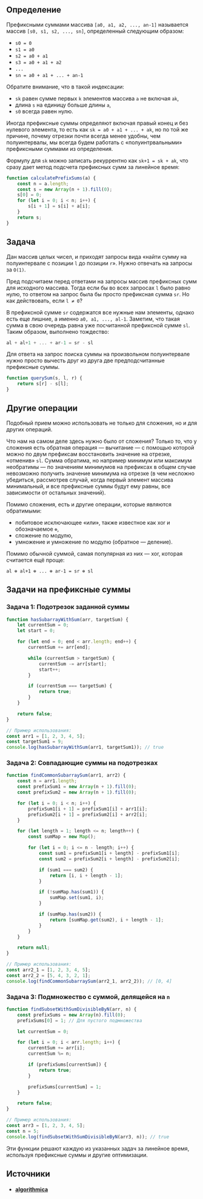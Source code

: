 ## Определение

Префиксными суммами массива `[a0, a1, a2, ..., an-1]` называется массив `[s0, s1, s2, ..., sn]`, определенный следующим образом:

- `s0 = 0`
- `s1 = a0`
- `s2 = a0 + a1`
- `s3 = a0 + a1 + a2`
- `...`
- `sn = a0 + a1 + ... + an-1`

Обратите внимание, что в такой индексации:

- `sk` равен сумме первых `k` элементов массива `a` не включая `ak`,
- длина `s` на единицу больше длины `a`,
- `s0` всегда равен нулю.

Иногда префиксные суммы определяют включая правый конец и без нулевого элемента, то есть как `sk = a0 + a1 + ... + ak`, но по той же причине, почему отрезки почти всегда менее удобны, чем полуинтервалы, мы всегда будем работать с «полуинтрвальными» префиксными суммами из определения.

Формулу для `sk` можно записать рекуррентно как `sk+1 = sk + ak`, что сразу дает метод подсчета префиксных сумм за линейное время:

```javascript
function calculatePrefixSums(a) {
    const n = a.length;
    const s = new Array(n + 1).fill(0);
    s[0] = 0;
    for (let i = 0; i < n; i++) {
        s[i + 1] = s[i] + a[i];
    }
    return s;
}
```

## Задача

Дан массив целых чисел, и приходят запросы вида «найти сумму на полуинтервале с позиции `l` до позиции `r`». Нужно отвечать на запросы за `O(1)`.

Пред подсчитаем перед ответами на запросы массив префиксных сумм для исходного массива. Тогда если бы во всех запросах `l` было равно нулю, то ответом на запрос была бы просто префиксная сумма `sr`. Но как действовать, если `l ≠ 0`?

В префиксной сумме `sr` содержатся все нужные нам элементы, однако есть еще лишние, а именно `a0, a1, ..., al-1`. Заметим, что такая сумма в свою очередь равна уже посчитанной префиксной сумме `sl`. Таким образом, выполнено тождество:

```ts
al + al+1 + ... + ar-1 = sr - sl
```

Для ответа на запрос поиска суммы на произвольном полуинтервале нужно просто вычесть друг из друга две предподсчитанные префиксные суммы.

```javascript
function querySum(s, l, r) {
    return s[r] - s[l];
}
```

## Другие операции

Подобный прием можно использовать не только для сложения, но и для других операций.

Что нам на самом деле здесь нужно было от сложения? Только то, что у сложения есть обратная операция — вычитание — с помощью которой можно по двум префиксам восстановить значение на отрезке, «отменив» `sl`. Сумма обратима, но например минимум или максимум необратимы — по значениям минимумов на префиксах в общем случае невозможно получить значение минимума на отрезке (в чем несложно убедиться, рассмотрев случай, когда первый элемент массива минимальный, и все префиксные суммы будут ему равны, все зависимости от остальных значений).

Помимо сложения, есть и другие операции, которые являются обратимыми:

- побитовое исключающее «или», также известное как xor и обозначаемое `⊕`,
- сложение по модулю,
- умножение и умножение по модулю (обратное — деление).

Помимо обычной суммой, самая популярная из них — xor, которая считается ещё проще:

```
al ⊕ al+1 ⊕ ... ⊕ ar-1 = sr ⊕ sl
```

## Задачи на префиксные суммы

### Задача 1: Подотрезок заданной суммы

```javascript
function hasSubarrayWithSum(arr, targetSum) {
    let currentSum = 0;
    let start = 0;

    for (let end = 0; end < arr.length; end++) {
        currentSum += arr[end];

        while (currentSum > targetSum) {
            currentSum -= arr[start];
            start++;
        }

        if (currentSum === targetSum) {
            return true;
        }
    }

    return false;
}

// Пример использования:
const arr1 = [1, 2, 3, 4, 5];
const targetSum1 = 9;
console.log(hasSubarrayWithSum(arr1, targetSum1)); // true
```

### Задача 2: Совпадающие суммы на подотрезках

```javascript
function findCommonSubarraySum(arr1, arr2) {
    const n = arr1.length;
    const prefixSum1 = new Array(n + 1).fill(0);
    const prefixSum2 = new Array(n + 1).fill(0);

    for (let i = 0; i < n; i++) {
        prefixSum1[i + 1] = prefixSum1[i] + arr1[i];
        prefixSum2[i + 1] = prefixSum2[i] + arr2[i];
    }

    for (let length = 1; length <= n; length++) {
        const sumMap = new Map();

        for (let i = 0; i <= n - length; i++) {
            const sum1 = prefixSum1[i + length] - prefixSum1[i];
            const sum2 = prefixSum2[i + length] - prefixSum2[i];

            if (sum1 === sum2) {
                return [i, i + length - 1];
            }

            if (!sumMap.has(sum1)) {
                sumMap.set(sum1, i);
            }

            if (sumMap.has(sum2)) {
                return [sumMap.get(sum2), i + length - 1];
            }
        }
    }

    return null;
}

// Пример использования:
const arr2_1 = [1, 2, 3, 4, 5];
const arr2_2 = [5, 4, 3, 2, 1];
console.log(findCommonSubarraySum(arr2_1, arr2_2)); // [0, 4]
```

### Задача 3: Подмножество с суммой, делящейся на `n`

```javascript
function findSubsetWithSumDivisibleByN(arr, n) {
    const prefixSums = new Array(n).fill(0);
    prefixSums[0] = 1; // Для пустого подмножества

    let currentSum = 0;

    for (let i = 0; i < arr.length; i++) {
        currentSum += arr[i];
        currentSum %= n;

        if (prefixSums[currentSum]) {
            return true;
        }

        prefixSums[currentSum] = 1;
    }

    return false;
}

// Пример использования:
const arr3 = [1, 2, 3, 4, 5];
const n = 5;
console.log(findSubsetWithSumDivisibleByN(arr3, n)); // true
```

Эти функции решают каждую из указанных задач за линейное время, используя префиксные суммы и другие оптимизации.

## Источники
- #### [algorithmica](https://ru.algorithmica.org/cs/range-queries/prefix-sum/)
